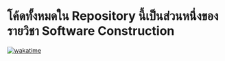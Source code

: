 # โค้ดทั้งหมดใน Repository นี้เป็นส่วนหนึ่งของรายวิชา Software Construction 

[![wakatime](https://wakatime.com/badge/user/68e3e2dc-451c-45ef-bca8-9fc3ad60e2f9/project/0211e23a-f000-42ea-9fa7-9175057ba609.svg)](https://wakatime.com/badge/user/68e3e2dc-451c-45ef-bca8-9fc3ad60e2f9/project/0211e23a-f000-42ea-9fa7-9175057ba609)
